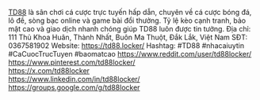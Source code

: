 <a href="https://td88.locker/">TD88</a> là sân chơi cá cược trực tuyến hấp dẫn, chuyên về cá cược bóng đá, lô đề, sòng bạc online và game bài đổi thưởng. Tỷ lệ kèo cạnh tranh, bảo mật cao và giao dịch nhanh chóng giúp TD88 luôn được tin tưởng.
Địa chỉ: 111 Thủ Khoa Huân, Thành Nhất, Buôn Ma Thuột, Đắk Lắk, Việt Nam
SĐT: 0367581902
Website: <a href="https://td88.locker/">https://td88.locker/</a>
Hashtag: #TD88 #nhacaiuytin #CaCuocTrucTuyen #baomatcao
<a href="https://www.reddit.com/user/td88locker/">https://www.reddit.com/user/td88locker/</a><br>
<a href="https://www.pinterest.com/td88locker/">https://www.pinterest.com/td88locker/</a><br>
<a href="https://x.com/td88locker">https://x.com/td88locker</a><br>
<a href="https://www.linkedin.com/in/td88locker/">https://www.linkedin.com/in/td88locker/</a><br>
<a href="https://groups.google.com/g/td88locker">https://groups.google.com/g/td88locker</a>
